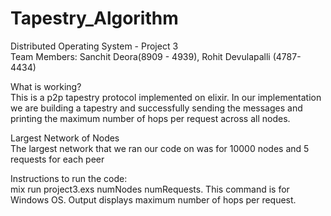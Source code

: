 # Tapestry_Algorithm
Distributed Operating System - Project 3  
Team Members: Sanchit Deora(8909 - 4939), Rohit Devulapalli (4787- 4434)
 
What is working?    
This is a p2p tapestry protocol implemented on elixir. In our implementation we are building a tapestry and successfully sending the messages and printing the maximum number of hops per request across all nodes.

Largest Network of Nodes    
The largest network that we ran our code on was for 10000 nodes and 5 requests for each peer

Instructions to run the code:    
mix run project3.exs numNodes numRequests. This command is for Windows OS. Output displays maximum number of hops per request.
